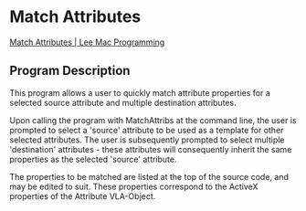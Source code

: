 # Match Attributes

[Match Attributes | Lee Mac Programming](http://www.lee-mac.com/matchattribs.html)

## Program Description

This program allows a user to quickly match attribute properties for a selected source attribute and multiple destination attributes.

Upon calling the program with MatchAttribs at the command line, the user is prompted to select a 'source' attribute to be used as a template for other selected attributes. The user is subsequently prompted to select multiple 'destination' attributes - these attributes will consequently inherit the same properties as the selected 'source' attribute.

The properties to be matched are listed at the top of the source code, and may be edited to suit. These properties correspond to the ActiveX properties of the Attribute VLA-Object.
